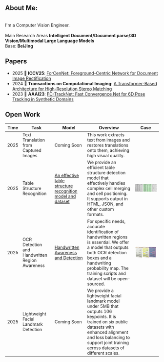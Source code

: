 
## About Me:
<br>I'm a Computer Vision Engineer.<br>  
Main Research Areas 
**Intelligent Document/Document parse/3D Vision/Multimodal Large Language Models**  
Base: **BeiJing**   

## Papers
* 2025 🎉  **ICCV25**: [ForCenNet: Foreground-Centric Network for Document Image Rectification]()
* 2024 🎉 **Transactions on Computational Imaging**: [A Transformer-Based Architecture for High-Resolution Stereo Matching](https://ieeexplore.ieee.org/document/10387769) 
* 2023 🎉 **AAAI23**: [FC-TrackNet: Fast Convergence Net for 6D Pose Tracking in Synthetic Domains](https://doi.org/10.1609/aaai.v37i13.27077) 

## Open Work
|Time                   | Task                 | Model         |   Overview    |   Case        | 
|---------------------- |----------------------|---------------|---------------|---------------|
|2025| Text Translation from Captured Images | Coming Soon | This work extracts text from images and restores translations onto them, achieving high visual quality. |
|2025| Table Structure Recognition |[An effective table structure recognition model and dataset](https://github.com/caipeng328/wired_table_rec)| We provide an efficient table structure detection model that effectively handles complex cell merging and cell positioning. It supports output in HTML, JSON, and other custom formats.| ![Demo](./figures/table_rec_lp.gif)| 
|2025| OCR Detection and Handwritten Region Awareness | [Handwritten Awareness and Detection](https://github.com/caipeng328/Handwritten-Awareness-and-Detection/tree/main) | For specific needs, accurate identification of handwritten regions is essential. We offer a model that outputs both OCR detection boxes and a handwriting probability map. The training scripts and dataset will be open-sourced.| ![Demo](./figures/ocr_lp.gif) |
|2025| Lightweight Facial Landmark Detection | Coming Soon | We provide a lightweight facial landmark model under 5MB that outputs 106 keypoints. It is trained on six public datasets with enhanced alignment and loss balancing to support joint training across datasets of different scales. | |
